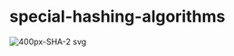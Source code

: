 # special-hashing-algorithms

![400px-SHA-2 svg](https://github.com/ataryan4561/special-hashing-algorithms/assets/43813061/06619e24-3968-4bdb-9887-4d8da7caae38)

